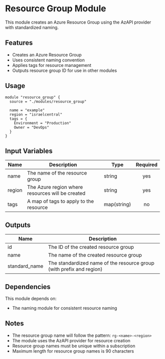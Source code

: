 # Resource Group Module

This module creates an Azure Resource Group using the AzAPI provider with standardized naming.

## Features

- Creates an Azure Resource Group
- Uses consistent naming convention
- Applies tags for resource management
- Outputs resource group ID for use in other modules

## Usage

```hcl
module "resource_group" {
  source = "./modules/resource_group"

  name = "example"
  region = "israelcentral"
  tags = {
    Environment = "Production"
    Owner = "DevOps"
  }
}
```

## Input Variables

| Name | Description | Type | Required |
|------|-------------|------|:--------:|
| name | The name of the resource group | string | yes |
| region | The Azure region where resources will be created | string | yes |
| tags | A map of tags to apply to the resource | map(string) | no |

## Outputs

| Name | Description |
|------|-------------|
| id | The ID of the created resource group |
| name | The name of the created resource group |
| standard_name | The standardized name of the resource group (with prefix and region) |

## Dependencies

This module depends on:
- The naming module for consistent resource naming

## Notes

- The resource group name will follow the pattern: `rg-<name>-<region>`
- The module uses the AzAPI provider for resource creation
- Resource group names must be unique within a subscription
- Maximum length for resource group names is 90 characters 